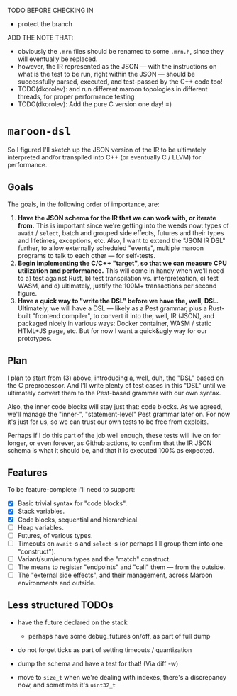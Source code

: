 TODO BEFORE CHECKING IN

- protect the branch

ADD THE NOTE THAT:

- obviously the `.mrn` files should be renamed to some `.mrn.h`, since they will eventually be replaced.
- however, the IR represented as the JSON — with the instructions on what is the test to be run, right within the JSON — should be successfully parsed, executed, and test-passed by the C++ code too!
- TODO(dkorolev): and run different maroon topologies in different threads, for proper performance testing
- TODO(dkorolev): Add the pure C version one day! =)

# `maroon-dsl`

So I figured I'll sketch up the JSON version of the IR to be ultimately interpreted and/or transpiled into C++ (or eventually C / LLVM) for performance.

## Goals

The goals, in the following order of importance, are:

1. **Have the JSON schema for the IR that we can work with, or iterate from.** This is important since we're getting into the weeds now: types of `await` / `select`, batch and grouped side effects, futures and their types and lifetimes, exceptions, etc. Also, I want to extend the "JSON IR DSL" further, to allow externally scheduled "events", multiple maroon programs to talk to each other — for self-tests.
2. **Begin implementing the C/C++ "target", so that we can measure CPU utilization and performance.** This will come in handy when we'll need to a) test against Rust, b) test transpilation vs. interpreteation, c) test WASM, and d) ultimately, justify the 100M+ transactions per second figure.
3. **Have a quick way to "write the DSL" before we have the, well, DSL.** Ultimately, we will have a DSL — likely as a Pest grammar, plus a Rust-built "frontend compiler", to convert it into the, well, IR (JSON), and packaged nicely in various ways: Docker container, WASM / static HTML+JS page, etc. But for now I want a quick&ugly way for our prototypes.

## Plan

I plan to start from (3) above, introducing a, well, duh, the "DSL" based on the C preprocessor. And I'll write plenty of test cases in this "DSL" until we ultimately convert them to the Pest-based grammar with our own syntax.

Also, the inner code blocks will stay just that: code blocks. As we agreed, we'll manage the "inner-", "statement-level" Pest grammar later on. For now it's just for us, so we can trust our own tests to be free from exploits.

Perhaps if I do this part of the job well enough, these tests will live on for longer, or even forever, as Github actions, to confirm that the IR JSON schema is what it should be, and that it is executed 100% as expected.

## Features

To be feature-complete I'll need to support:

- [x] Basic trivial syntax for "code blocks".
- [x] Stack variables.
- [x] Code blocks, sequential and hierarchical.
- [ ] Heap variables.
- [ ] Futures, of various types.
- [ ] Timeouts on `await`-s and `select`-s (or perhaps I'll group them into one "construct").
- [ ] Variant/sum/enum types and the "match" construct.
- [ ] The means to register "endpoints" and "call" them — from the outside.
- [ ] The "external side effects", and their management, across Maroon environments and outside.

## Less structured TODOs

- have the future declared on the stack
  - perhaps have some debug_futures on/off, as part of full dump
- do not forget ticks as part of setting timeouts / quantization

- dump the schema and have a test for that! (Via diff -w)

- move to `size_t` when we're dealing with indexes, there's a discrepancy now, and sometimes it's `uint32_t`
